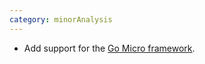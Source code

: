```yaml
---
category: minorAnalysis
---
```

* Add support for the [Go Micro framework](https://github.com/go-micro/go-micro).
